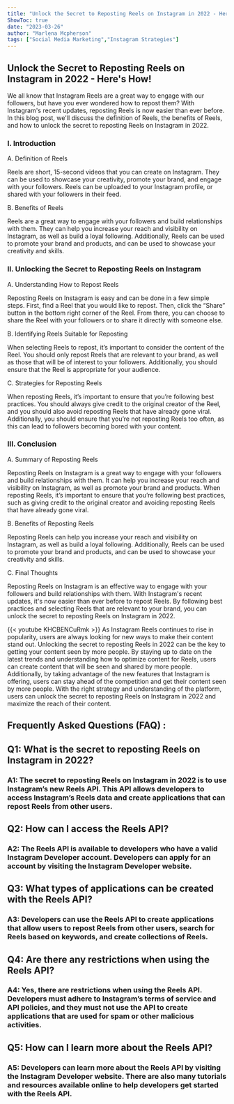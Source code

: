 ```yaml
---
title: "Unlock the Secret to Reposting Reels on Instagram in 2022 - Here's How!"
ShowToc: true 
date: "2023-03-26"
author: "Marlena Mcpherson" 
tags: ["Social Media Marketing","Instagram Strategies"]
---
```

## Unlock the Secret to Reposting Reels on Instagram in 2022 - Here's How!

We all know that Instagram Reels are a great way to engage with our followers, but have you ever wondered how to repost them? With Instagram's recent updates, reposting Reels is now easier than ever before. In this blog post, we'll discuss the definition of Reels, the benefits of Reels, and how to unlock the secret to reposting Reels on Instagram in 2022. 

### I. Introduction 

A. Definition of Reels 

Reels are short, 15-second videos that you can create on Instagram. They can be used to showcase your creativity, promote your brand, and engage with your followers. Reels can be uploaded to your Instagram profile, or shared with your followers in their feed. 

B. Benefits of Reels 

Reels are a great way to engage with your followers and build relationships with them. They can help you increase your reach and visibility on Instagram, as well as build a loyal following. Additionally, Reels can be used to promote your brand and products, and can be used to showcase your creativity and skills. 

### II. Unlocking the Secret to Reposting Reels on Instagram 

A. Understanding How to Repost Reels 

Reposting Reels on Instagram is easy and can be done in a few simple steps. First, find a Reel that you would like to repost. Then, click the “Share” button in the bottom right corner of the Reel. From there, you can choose to share the Reel with your followers or to share it directly with someone else. 

B. Identifying Reels Suitable for Reposting 

When selecting Reels to repost, it’s important to consider the content of the Reel. You should only repost Reels that are relevant to your brand, as well as those that will be of interest to your followers. Additionally, you should ensure that the Reel is appropriate for your audience. 

C. Strategies for Reposting Reels 

When reposting Reels, it’s important to ensure that you’re following best practices. You should always give credit to the original creator of the Reel, and you should also avoid reposting Reels that have already gone viral. Additionally, you should ensure that you’re not reposting Reels too often, as this can lead to followers becoming bored with your content. 

### III. Conclusion 

A. Summary of Reposting Reels 

Reposting Reels on Instagram is a great way to engage with your followers and build relationships with them. It can help you increase your reach and visibility on Instagram, as well as promote your brand and products. When reposting Reels, it’s important to ensure that you’re following best practices, such as giving credit to the original creator and avoiding reposting Reels that have already gone viral. 

B. Benefits of Reposting Reels 

Reposting Reels can help you increase your reach and visibility on Instagram, as well as build a loyal following. Additionally, Reels can be used to promote your brand and products, and can be used to showcase your creativity and skills. 

C. Final Thoughts 

Reposting Reels on Instagram is an effective way to engage with your followers and build relationships with them. With Instagram's recent updates, it's now easier than ever before to repost Reels. By following best practices and selecting Reels that are relevant to your brand, you can unlock the secret to reposting Reels on Instagram in 2022.

{{< youtube KHCBENCuRmk >}} 
As Instagram Reels continues to rise in popularity, users are always looking for new ways to make their content stand out. Unlocking the secret to reposting Reels in 2022 can be the key to getting your content seen by more people. By staying up to date on the latest trends and understanding how to optimize content for Reels, users can create content that will be seen and shared by more people. Additionally, by taking advantage of the new features that Instagram is offering, users can stay ahead of the competition and get their content seen by more people. With the right strategy and understanding of the platform, users can unlock the secret to reposting Reels on Instagram in 2022 and maximize the reach of their content.

## Frequently Asked Questions (FAQ) :
<h2>Q1: What is the secret to reposting Reels on Instagram in 2022?</h2>

<h3>A1: The secret to reposting Reels on Instagram in 2022 is to use Instagram’s new Reels API. This API allows developers to access Instagram’s Reels data and create applications that can repost Reels from other users.</h3>

<h2>Q2: How can I access the Reels API?</h2>

<h3>A2: The Reels API is available to developers who have a valid Instagram Developer account. Developers can apply for an account by visiting the Instagram Developer website.</h3>

<h2>Q3: What types of applications can be created with the Reels API?</h2>

<h3>A3: Developers can use the Reels API to create applications that allow users to repost Reels from other users, search for Reels based on keywords, and create collections of Reels.</h3>

<h2>Q4: Are there any restrictions when using the Reels API?</h2>

<h3>A4: Yes, there are restrictions when using the Reels API. Developers must adhere to Instagram’s terms of service and API policies, and they must not use the API to create applications that are used for spam or other malicious activities.</h3>

<h2>Q5: How can I learn more about the Reels API?</h2>

<h3>A5: Developers can learn more about the Reels API by visiting the Instagram Developer website. There are also many tutorials and resources available online to help developers get started with the Reels API.</h3>


